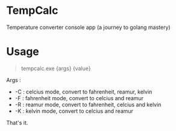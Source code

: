# TempCalc
Temperature converter console app (a journey to golang mastery)

# Usage
> tempcalc.exe {args} {value}

Args :

- -C : celcius mode, convert to fahrenheit, reamur, kelvin
- -F : fahrenheit mode, convert to celcius and reamur
- -R : reamur mode, convert to fahrenheit, celcius and kelvin
- -K : kelvin mode, convert to celcius and reamur

That's it.

